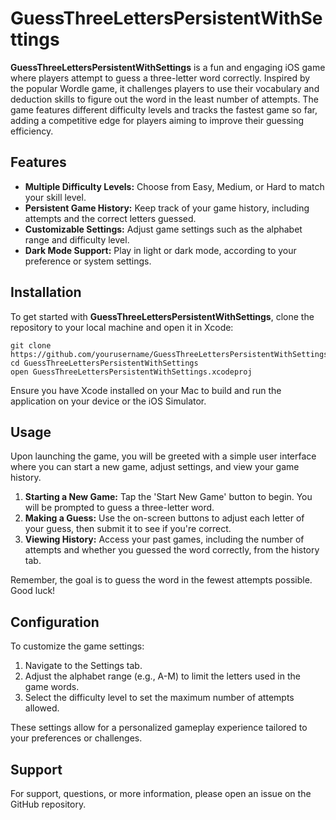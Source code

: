 
# GuessThreeLettersPersistentWithSettings

**GuessThreeLettersPersistentWithSettings** is a fun and engaging iOS game where players attempt to guess a three-letter word correctly. Inspired by the popular Wordle game, it challenges players to use their vocabulary and deduction skills to figure out the word in the least number of attempts. The game features different difficulty levels and tracks the fastest game so far, adding a competitive edge for players aiming to improve their guessing efficiency.

## Features

- **Multiple Difficulty Levels:** Choose from Easy, Medium, or Hard to match your skill level.
- **Persistent Game History:** Keep track of your game history, including attempts and the correct letters guessed.
- **Customizable Settings:** Adjust game settings such as the alphabet range and difficulty level.
- **Dark Mode Support:** Play in light or dark mode, according to your preference or system settings.

## Installation

To get started with **GuessThreeLettersPersistentWithSettings**, clone the repository to your local machine and open it in Xcode:

```
git clone https://github.com/yourusername/GuessThreeLettersPersistentWithSettings.git
cd GuessThreeLettersPersistentWithSettings
open GuessThreeLettersPersistentWithSettings.xcodeproj
```

Ensure you have Xcode installed on your Mac to build and run the application on your device or the iOS Simulator.

## Usage

Upon launching the game, you will be greeted with a simple user interface where you can start a new game, adjust settings, and view your game history.

1. **Starting a New Game:** Tap the 'Start New Game' button to begin. You will be prompted to guess a three-letter word.
2. **Making a Guess:** Use the on-screen buttons to adjust each letter of your guess, then submit it to see if you're correct.
3. **Viewing History:** Access your past games, including the number of attempts and whether you guessed the word correctly, from the history tab.

Remember, the goal is to guess the word in the fewest attempts possible. Good luck!

## Configuration

To customize the game settings:

1. Navigate to the Settings tab.
2. Adjust the alphabet range (e.g., A-M) to limit the letters used in the game words.
3. Select the difficulty level to set the maximum number of attempts allowed.

These settings allow for a personalized gameplay experience tailored to your preferences or challenges.

## Support

For support, questions, or more information, please open an issue on the GitHub repository.
